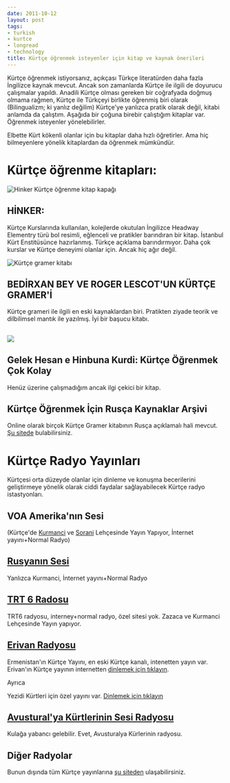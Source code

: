 ```yaml
---
date: 2011-10-12
layout: post
tags:
- turkish
- kurtce
- longread
- technology
title: Kürtçe öğrenmek isteyenler için kitap ve kaynak önerileri
---
```


Kürtçe öğrenmek istiyorsanız, açıkçası Türkçe literatürden daha fazla İngilizce kaynak mevcut. Ancak son zamanlarda Kürtçe ile ilgili de doyurucu çalışmalar yapıldı. Anadili Kürtçe olması gereken bir coğrafyada doğmuş olmama rağmen, Kürtçe ile Türkçeyi birlikte öğrenmiş biri olarak (Bilingualizm; ki yanlız değilim) Kürtçe'ye yanlızca pratik olarak değil, kitabi anlamda da çalıştım. Aşağıda bir çoğuna birebir çalıştığım kitaplar var. Öğrenmek isteyenler yönelebilirler.

Elbette Kürt kökenli olanlar için bu kitaplar daha hızlı öğretirler. Ama hiç bilmeyenlere yönelik kitaplardan da öğrenmek mümkündür.

# **Kürtçe öğrenme kitapları:**

![](/images/getimageV3.asp "Hinker Kürtçe öğrenme kitap kapağı")

## HİNKER:

Kürtçe Kurslarında kullanılan, kolejlerde okutulan İngilizce Headway Elementry türü bol resimli, eğlenceli ve pratikler barındıran bir kitap. İstanbul Kürt Enstitüsünce hazırlanmış. Türkçe açıklama barındırmıyor. Daha çok kurslar ve Kürtçe deneyimi olanlar için. Ancak hiç ağır değil.

![](/images/301b.jpg "Kürtçe gramer kitabı")

## BEDİRXAN BEY VE ROGER LESCOT'UN KÜRTÇE GRAMER'İ

Kürtçe grameri ile ilgili en eski kaynaklardan biri. Pratikten ziyade teorik ve dilbilimsel mantık ile yazılmış. İyi bir başucu kitabı.

## ![](/images/446452geb.jpg)

## Gelek Hesan e Hinbuna Kurdi: Kürtçe Öğrenmek Çok Kolay

Henüz üzerine çalışmadığım ancak ilgi çekici bir kitap.

## Kürtçe Öğrenmek İçin Rusça Kaynaklar Arşivi

Online olarak birçok Kürtçe Gramer kitabının Rusça açıklamalı hali mevcut. [Şu sitede](http://turkce-rusca.narod.ru/kurtce.htm "Rusça açıklamalı Kürtçe") bulabilirsiniz.

# **Kürtçe Radyo Yayınları**

Kürtçesi orta düzeyde olanlar için dinleme ve konuşma becerilerini geliştirmeye yönelik olarak ciddi faydalar sağlayabilecek Kürtçe radyo istastyonları.

## VOA Amerika'nın Sesi

(Kürtçe'de [Kurmanci](http://www.voanews.com/kurdi/news/ "Kurmanci Versiyon") ve [Sorani](http://www.voanews.com/kurdish/news/ "Sorani versiyon") Lehçesinde Yayın Yapıyor, İnternet yayını+Normal Radyo)

## [Rusyanın Sesi](http://kurdish.ruvr.ru/)

Yanlızca Kurmanci, İnternet yayını+Normal Radyo

## [TRT 6 Radosu](http://172.30.101.24:15871/cgi-bin/blockpage.cgi?ws-session=3186198)

TRT6 radyosu, interney+normal radyo, özel sitesi yok. Zazaca ve Kurmanci Lehçesinde Yayın yapıyor.

## [Erivan Radyosu](http://www.int.armradio.am/kurd/ "Erivan radyosu resmi sitesi")

Ermenistan'ın Kürtçe Yayını, en eski Kürtçe kanalı, intenetten yayın var. Erivan'ın Kürtçe yayının internetten [dinlemek için tıklayın](http://www.int.armradio.am/kurd/live.php?d=1210 "Denge Erivan").

Ayrıca

Yezidi Kürtleri için özel yayını var. [Dinlemek için tıklayın](http://www.int.armradio.am/ez/live.php?d=1110 "Yezidi Kürtçesi Radyo")

## [Avustural'ya Kürtlerinin Sesi Radyosu](http://www.2000fm.com/index.php?option=com_content&view=article&id=89&Itemid=202 "Denge Kurden Avusturalyaye")

Kulağa yabancı gelebilir. Evet, Avusturalya Kürlerinin radyosu.

## Diğer Radyolar

Bunun dışında tüm Kürtçe yayınlarına [şu siteden](http://www.medyayakurdi.com/) ulaşabilirsiniz.
